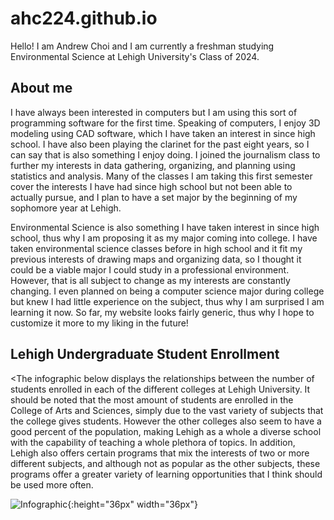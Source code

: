 # ahc224.github.io

Hello! I am Andrew Choi and I am currently a freshman studying Environmental Science at Lehigh University's Class of 2024.

## About me

I have always been interested in computers but I am using this sort of programming software for the first time. Speaking of computers, I enjoy 3D modeling using CAD software, which I have taken an interest in since high school. I have also been playing the clarinet for the past eight years, so I can say that is also something I enjoy doing. I joined the journalism class to further my interests in data gathering, organizing, and planning using statistics and analysis. Many of the classes I am taking this first semester cover the interests I have had since high school but not been able to actually pursue, and I plan to have a set major by the beginning of my sophomore year at Lehigh. 

Environmental Science is also something I have taken interest in since high school, thus why I am proposing it as my major coming into college. I have taken environmental science classes before in high school and it fit my previous interests of drawing maps and organizing data, so I thought it could be a viable major I could study in a professional environment. However, that is all subject to change as my interests are constantly changing. I even planned on being a computer science major during college but knew I had little experience on the subject, thus why I am surprised I am learning it now. So far, my website looks fairly generic, thus why I hope to customize it more to my liking in the future!

## Lehigh Undergraduate Student Enrollment

<The infographic below displays the relationships between the number of students enrolled in each of the different colleges at Lehigh University. It should be noted that the most amount of students are enrolled in the College of Arts and Sciences, simply due to the vast variety of subjects that the college gives students. However the other colleges also seem to have a good percent of the population, making Lehigh as a whole a diverse school with the capability of teaching a whole plethora of topics. In addition, Lehigh also offers certain programs that mix the interests of two or more different subjects, and although not as popular as the other subjects, these programs offer a greater variety of learning opportunities that I think should be used more often.

![Infographic](https://github.com/ahc224/ahc224.github.io/blob/gh-pages/Lehigh%20University%20Student%20Enrollment.png?raw=true){:height="36px" width="36px"}
